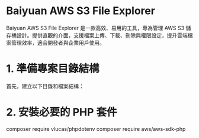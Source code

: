# Baiyuan AWS S3 File Explorer
Baiyuan AWS S3 File Explorer 是一款高效、易用的工具，專為管理 AWS S3 儲存桶設計。提供直觀的介面，支援檔案上傳、下載、刪除與權限設定，提升雲端檔案管理效率，適合開發者與企業用戶使用。

# 1. 準備專案目錄結構
首先，建立以下目錄和檔案結構：

# 2. 安裝必要的 PHP 套件
composer require vlucas/phpdotenv
composer require aws/aws-sdk-php
